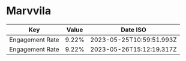 # Marvvila

| Key             | Value | Date ISO                 |
| --------------- | ----- | ------------------------ |
| Engagement Rate | 9.22% | 2023-05-25T10:59:51.993Z |
| Engagement Rate | 9.22% | 2023-05-26T15:12:19.317Z |